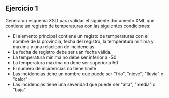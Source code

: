 ## Ejercicio 1

Genera un esquema XSD para validar el siguiente documento XML que contiene un registro de temperaturas con las siguientes condiciones:
 
* El elemento principal contiene un registo de temperaturas con el nombre de la provincia, fecha del registro, la temperatura mínima y maxima y una relacioón de incidencias.
* La fecha de registro debe ser uan fecha válida.
* La temperatura mínima no debe ser inferior a -50
* La temperatura máxima no debe ser superior a 50
* El numero de incidencias no tiene límite
* Las incidencias tiene un nombre que puede ser "frio", "nieve", "lluvia" o "calor"
* Las incidencias tiene una severidad que puede ser "alta", "media" o "baja"

